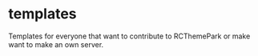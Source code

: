 # templates
Templates for everyone that want to contribute to RCThemePark or make want to make an own server.
